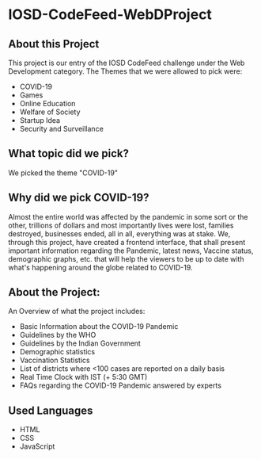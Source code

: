 # IOSD-CodeFeed-WebDProject
## About this Project
  This project is our entry of the IOSD CodeFeed challenge under the Web Development category. The Themes that we were allowed to pick were:
  - COVID-19
  - Games
  - Online Education
  - Welfare of Society
  - Startup Idea
  - Security and Surveillance
  
## What topic did we pick?
  We picked the theme "COVID-19"
 
## Why did we pick COVID-19?
Almost the entire world was affected by the pandemic in some sort or the other, trillions of dollars and most importantly lives were lost, families destroyed, businesses   ended, all in all, everything was at stake. We, through this project, have created a frontend interface, that shall present important information regarding the Pandemic, latest news, Vaccine status, demographic graphs, etc. that will help the viewers to be up to date with what's happening around the globe related to COVID-19.

## About the Project:
An Overview of what the project includes:
- Basic Information about the COVID-19 Pandemic
- Guidelines by the WHO
- Guidelines by the Indian Government
- Demographic statistics
- Vaccination Statistics
- List of districts where <100 cases are reported on a daily basis
- Real Time Clock with IST (+ 5:30 GMT)
- FAQs regarding the COVID-19 Pandemic answered by experts
  
## Used Languages
* HTML
* CSS
* JavaScript
